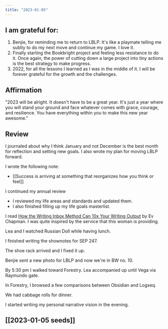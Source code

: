 ```yaml
---
title: "2023-01-05"
---
```

## I am grateful for:
1. Benjie, for reminding me to return to LBLP. It's like a playmate telling me subtly to do my next move and continue my game. I love it.
2. Finally starting the Bookbright project and feeling less resistance to do it. Once again, the power of cutting down a large project into tiny actions is the best strategy to make progress.
3. 2022, for all the lessons I learned as I was in the middle of it. I will be forever grateful for the growth and the challenges.

## Affirmation

"2023 will be alright. It doesn't have to be a great year. It's just a year where you will stand your ground and face whatever comes with grace, courage, and resilience. You have everything within you to make this new year awesome."

## Review

I journaled about why I think January and not December is the best month for reflection and setting new goals. I also wrote my plan for moving LBLP forward.

I wrote the following note:
- [[Success is arriving at something that reorganizes how you think or feel]]

I continued my annual review
- I reviewed my life areas and standards and updated them.
- I also finished filling up my life goals masterlist.

I read [How the Writing Inbox Method Can 10x Your Writing Output](https://evchapman.medium.com/how-the-writing-inbox-method-can-10x-your-writing-output-8a3d295765d9) by Ev Chapman. I was quite inspired by the service that this woman is providing.

Lea and I watched Russian Doll while having lunch.

I finished writing the shownotes for SEP 247.

The shoe rack arrived and I fixed it up.

Benjie sent a new photo for LBLP and now we're in BW no. 10.

By 5:30 pm I walked toward Forestry. Lea accompanied up until Vega via Raymundo gate.

In Forestry, I browsed a few comparisons between Obsidian and Logseq.

We had cabbage rolls for dinner.

I started writing my personal narrative vision in the evening.

## [[2023-01-05 seeds]]
